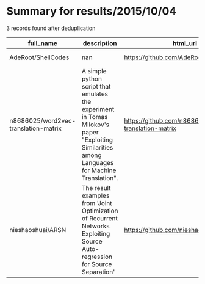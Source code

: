 
# Summary for results/2015/10/04
    
3 records found after deduplication

| full_name | description | html_url | matched_list | matched_count | pushed_at | size | stargazers_count | language | forks_count |
|--------------------------------------|-------------------------------------------------------------------------------------------------------------------------------------------------|---------------------------------------------------------|----------------|-----------------|---------------------------|--------|--------------------|------------|---------------|
| AdeRoot/ShellCodes | nan | https://github.com/AdeRoot/ShellCodes | ['shellcode'] | 1 | 2015-10-04 16:56:22+00:00 | 128 | 0 | C | 0 |
| n8686025/word2vec-translation-matrix | A simple python script that emulates the experiment in Tomas Milokov's paper "Exploiting Similarities among Languages for Machine Translation". | https://github.com/n8686025/word2vec-translation-matrix | ['exploit'] | 1 | 2015-10-04 05:15:02+00:00 | 124 | 13 | Python | 5 |
| nieshaoshuai/ARSN | The result examples from 'Joint Optimization of Recurrent Networks Exploiting Source Auto-regression for Source Separation' | https://github.com/nieshaoshuai/ARSN | ['exploit'] | 1 | 2015-10-04 09:43:50+00:00 | 0 | 0 | | 0 |
